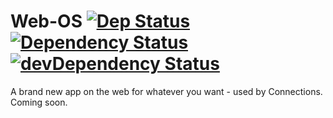# Web-OS [![Dep Status](https://travis-ci.org/Gum-Joe/Web-OS.svg?branch=master)](https://travis-ci.org/Gum-Joe/Web-OS) [![Dependency Status](https://david-dm.org/Gum-Joe/Web-OS.svg)](https://david-dm.org/Gum-Joe/Web-OS) [![devDependency Status](https://david-dm.org/Gum-Joe/Web-OS/dev-status.svg)](https://david-dm.org/Gum-Joe/Web-OS#info=devDependencies)
A brand new app on the web for whatever you want - used by Connections.  Coming soon.
